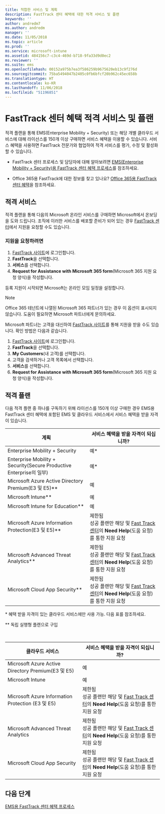 ```yaml
---
title: 적합한 서비스 및 계획
description: FastTrack 센터 혜택에 대한 적격 서비스 및 플랜
keywords: ''
author: andredm7
ms.author: andredm
manager: ''
ms.date: 11/05/2018
ms.topic: article
ms.prod: ''
ms.service: microsoft-intune
ms.assetid: 484156c7-c3c4-469d-b718-9fa33d9d0ec2
ms.reviewer: ''
ms.suite: ems
ms.openlocfilehash: 00152a975b7ea3f586259b9675620eb13c9f276d
ms.sourcegitcommit: 75ba5494047b2405c0fb6bfcf20b962c45ec658b
ms.translationtype: HT
ms.contentlocale: ko-KR
ms.lasthandoff: 11/06/2018
ms.locfileid: "51196851"
---
```

# <a name="fasttrack-center-benefit-eligible-services-and-plans"></a>FastTrack 센터 혜택 적격 서비스 및 플랜
적격 플랜을 통해 EMS(Enterprise Mobility + Security) 또는 해당 개별 클라우드 서비스에 대해 라이선스를 150개 이상 구매하면 서비스 혜택을 이용할 수 있습니다. 서비스 혜택을 사용하면 FastTrack 전문가와 협업하여 적격 서비스를 평가, 수정 및 활성화할 수 있습니다.

- FastTrack 센터 프로세스 및 담당자에 대해 알아보려면 [EMS(Enterprise Mobility + Security)용 FastTrack 센터 혜택 프로세스](fasttrack-center-benefit-process-for-enterprise-mobility-suite-ems.md)를 참조하세요.

- Office 365용 FastTrack에 대한 정보를 찾고 있나요? [Office 365용 FastTrack 센터 혜택](https://docs.microsoft.com/fasttrack/fasttrack-benefit-for-office-365)을 참조하세요.

## <a name="eligible-services"></a>적격 서비스

적격 플랜을 통해 다음의 Microsoft 온라인 서비스를 구매하면 Microsoft에서 온보딩을 도와 드립니다. 조직에 이러한 서비스를 배포할 준비가 되어 있는 경우 [FastTrack 센터](http://fasttrack.microsoft.com/)에서 지원을 요청할 수도 있습니다.

### <a name="to-request-assistance"></a>지원을 요청하려면

1. [FastTrack 사이트](https://go.microsoft.com/fwlink/?linkid=780698)에 로그인합니다.
2. **FastTrack**을 선택합니다.
3. **서비스**를 선택합니다.
4. **Request for Assistance with Microsoft 365 form**(Microsoft 365 지원 요청 양식)을 작성합니다.

등록 지원이 시작되면 Microsoft는 온라인 모임 일정을 설정합니다.

> [!NOTE]
> Office 365 테넌트에 나열된 Microsoft 365 파트너가 있는 경우 이 옵션이 표시되지 않습니다. 도움이 필요하면 Microsoft 파트너에게 문의하세요.

Microsoft 파트너는 고객을 대신하여 [FastTrack 사이트](https://go.microsoft.com/fwlink/?linkid=780698)를 통해 지원을 받을 수도 있습니다. 확인 방법은 다음과 같습니다.

1. [FastTrack 사이트](https://go.microsoft.com/fwlink/?linkid=780698)에 로그인합니다.
2. **FastTrack**을 선택합니다.
3. **My Customers**(내 고객)를 선택합니다.
4. 고객을 검색하거나 고객 목록에서 선택합니다.
5. **서비스**를 선택합니다.
6. **Request for Assistance with Microsoft 365 form**(Microsoft 365 지원 요청 양식)을 작성합니다.

## <a name="eligible-plans"></a>적격 플랜
다음 적격 플랜 중 하나를 구독하기 위해 라이선스를 150개 이상 구매한 경우 EMS용 FastTrack 센터 혜택에 포함된 EMS 및 클라우드 서비스에서 서비스 혜택을 받을 자격이 있습니다.

|계획|서비스 혜택을 받을 자격이 되십니까?|
|--------|-------------------------------------|
|Enterprise Mobility + Security |예\*|
|Enterprise Mobility + Security(Secure Productive Enterprise의 일부)|예\*|
|Microsoft Azure Active Directory Premium(E3 및 E5)\*\*|예|
|Microsoft Intune\*\*|예|
|Microsoft Intune for Education\*\* |예 |
|Microsoft Azure Information Protection(E3 및 E5)\*\*|제한됨</br>성공 플랜만 해당 및 [Fast Track 센터](https://fasttrack.microsoft.com/)의 **Need Help**(도움 요청)를 통한 지원 요청|
|Microsoft Advanced Threat Analytics\*\*|제한됨</br>성공 플랜만 해당 및 [Fast Track 센터](https://fasttrack.microsoft.com/)의 **Need Help**(도움 요청)를 통한 지원 요청|
|Microsoft Cloud App Security\*\*|제한됨</br>성공 플랜만 해당 및 [Fast Track 센터](https://fasttrack.microsoft.com/)의 **Need Help**(도움 요청)를 통한 지원 요청|

&ast; 혜택 받을 자격이 있는 클라우드 서비스에만 사용 가능. 다음 표를 참조하세요.

\*\* 독립 실행형 플랜으로 구입

&nbsp;

|클라우드 서비스|서비스 혜택을 받을 자격이 되십니까?|
|--------|-------------------------------------|
|Microsoft Azure Active Directory Premium(E3 및 E5)|예|
|Microsoft Intune|예|
|Microsoft Azure Information Protection (E3 및 E5)|제한됨</br>성공 플랜만 해당 및 [Fast Track 센터](https://fasttrack.microsoft.com/)의 **Need Help**(도움 요청)를 통한 지원 요청|
|Microsoft Advanced Threat Analytics|제한됨</br>성공 플랜만 해당 및 [Fast Track 센터](https://fasttrack.microsoft.com/)의 **Need Help**(도움 요청)를 통한 지원 요청|
|Microsoft Cloud App Security|제한됨</br>성공 플랜만 해당 및 [Fast Track 센터](https://fasttrack.microsoft.com/)의 **Need Help**(도움 요청)를 통한 지원 요청|

## <a name="next-steps"></a>다음 단계

[EMS용 FastTrack 센터 혜택 프로세스](fasttrack-center-benefit-process-for-ems-environment-expectations.md)
